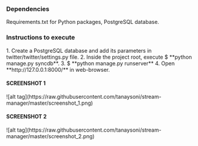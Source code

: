 <h3>Dependencies</h3>

Requirements.txt for Python packages, PostgreSQL database.

<h3>Instructions to execute</h3>
1. Create a PostgreSQL database and add its parameters in twitter/twitter/settings.py file.
2. Inside the project root, execute $ **python manage.py syncdb**.
3. $ **python manage.py runserver**
4. Open **http://127.0.0.1:8000/** in web-browser.

<h4> SCREENSHOT 1 </h4>
![alt tag](https://raw.githubusercontent.com/tanaysoni/stream-manager/master/screenshot_1.png) 
<h4> SCREENSHOT 2</h4>
![alt tag](https://raw.githubusercontent.com/tanaysoni/stream-manager/master/screenshot_2.png) 
